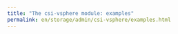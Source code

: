```yaml
---
title: "The csi-vsphere module: examples"
permalink: en/storage/admin/csi-vsphere/examples.html
---
```

